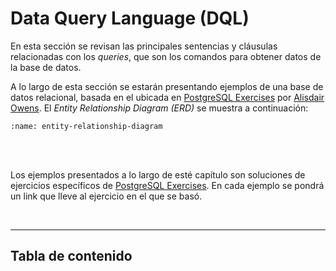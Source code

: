 # Data Query Language (DQL)

En esta sección se revisan las principales sentencias y cláusulas relacionadas con los _queries_, que son los comandos para obtener datos de la base de datos.

A lo largo de esta sección se estarán presentando ejemplos de una base de datos relacional, basada en el ubicada en [PostgreSQL Exercises](https://pgexercises.com/) por [
Alisdair Owens](https://alisdairowens.net/). El _Entity Relationship Diagram (ERD)_ se muestra a continuación:

```{image} https://pgexercises.com/img/schema-horizontal.svg
:name: entity-relationship-diagram
```

<br/><br/>

Los ejemplos presentados a lo largo de esté capítulo son soluciones de ejercicios específicos de [PostgreSQL Exercises](https://pgexercises.com/). En cada ejemplo se pondrá un link que lleve al ejercicio en el que se basó.

<br/>

---
## Tabla de contenido

```{tableofcontents}
````